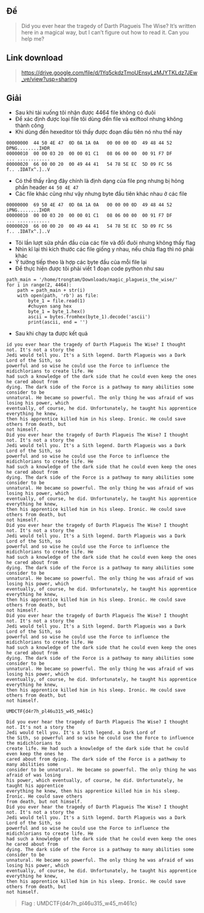 ## Đề 
> Did you ever hear the tragedy of Darth Plagueis The Wise? It’s written here in a magical way, but I can’t figure out how to read it. Can you help me?
## Link download 
> https://drive.google.com/file/d/1Yq5ckdzTmoUEnsyLzMJYTKLdz7JEw_ve/view?usp=sharing
## Giải 
- Sau khi tải xuống tôi nhận được 4464 file không có đuôi
- Để xác định được loại file tôi dùng đến file và exiftool nhưng không thành công 
- Khi dùng đến hexeditor tôi thấy được đoạn đầu tiên nó nhu thế này 
```text
00000000  44 50 4E 47  0D 0A 1A 0A   00 00 00 0D  49 48 44 52                                                                                         DPNG........IHDR
00000010  00 00 03 20  00 00 01 C1   08 06 00 00  00 91 F7 DF                                                                                         ... ............
00000020  66 00 00 20  00 49 44 41   54 78 5E EC  5D 09 FC 56                                                                                         f.. .IDATx^.]..V
```
- Có thể thấy rằng đây chính là định dạng của file png nhưng bị hỏng phần header `44 50 4E 47`
- Các file khác cũng như vậy nhưng byte đầu tiên khác nhau ở các file
```text
00000000  69 50 4E 47  0D 0A 1A 0A   00 00 00 0D  49 48 44 52                                                                                         iPNG........IHDR
00000010  00 00 03 20  00 00 01 C1   08 06 00 00  00 91 F7 DF                                                                                         ... ............
00000020  66 00 00 20  00 49 44 41   54 78 5E EC  5D 09 FC 56                                                                                         f.. .IDATx^.]..V
```
- Tôi lần lượt sửa phần đầu của các file và đổi đuôi nhưng không thấy flag 
- Nhìn kĩ lại thì kích thước các file giống y nhau, nếu chứa flag thì nó phải khác 
- Ý tưởng tiếp theo là hợp các byte đầu của mỗi file lại
- Để thực hiện được tôi phải viết 1 đoạn code python như sau 
```text
path_main = '/home/trongtam/Downloads/magic_plagueis_the_wise/'
for i in range(2, 4464):
	path = path_main + str(i)
	with open(path, 'rb') as file:
		byte_1 = file.read(1)
		#chuyen sang hex
		byte_1 = byte_1.hex()
		ascii = bytes.fromhex(byte_1).decode('ascii')
		print(ascii, end = '')
```
- Sau khi chạy ta được kết quả
```text
id you ever hear the tragedy of Darth Plagueis The Wise? I thought not. It's not a story the
Jedi would tell you. It's a Sith legend. Darth Plagueis was a Dark Lord of the Sith, so
powerful and so wise he could use the Force to influence the midichlorians to create life. He
had such a knowledge of the dark side that he could even keep the ones he cared about from
dying. The dark side of the Force is a pathway to many abilities some consider to be
unnatural. He became so powerful. The only thing he was afraid of was losing his power, which
eventually, of course, he did. Unfortunately, he taught his apprentice everything he knew,
then his apprentice killed him in his sleep. Ironic. He could save others from death, but
not himself.
Did you ever hear the tragedy of Darth Plagueis The Wise? I thought not. It's not a story the
Jedi would tell you. It's a Sith legend. Darth Plagueis was a Dark Lord of the Sith, so
powerful and so wise he could use the Force to influence the midichlorians to create life. He
had such a knowledge of the dark side that he could even keep the ones he cared about from 
dying. The dark side of the Force is a pathway to many abilities some consider to be
unnatural. He became so powerful. The only thing he was afraid of was losing his power, which
eventually, of course, he did. Unfortunately, he taught his apprentice everything he knew,
then his apprentice killed him in his sleep. Ironic. He could save others from death, but 
not himself.
Did you ever hear the tragedy of Darth Plagueis The Wise? I thought not. It's not a story the
Jedi would tell you. It's a Sith legend. Darth Plagueis was a Dark Lord of the Sith, so
powerful and so wise he could use the Force to influence the midichlorians to create life. He
had such a knowledge of the dark side that he could even keep the ones he cared about from 
dying. The dark side of the Force is a pathway to many abilities some consider to be
unnatural. He became so powerful. The only thing he was afraid of was losing his power, which
eventually, of course, he did. Unfortunately, he taught his apprentice everything he knew,
then his apprentice killed him in his sleep. Ironic. He could save others from death, but 
not himself.
Did you ever hear the tragedy of Darth Plagueis The Wise? I thought not. It's not a story the
Jedi would tell you. It's a Sith legend. Darth Plagueis was a Dark Lord of the Sith, so
powerful and so wise he could use the Force to influence the midichlorians to create life. He
had such a knowledge of the dark side that he could even keep the ones he cared about from 
dying. The dark side of the Force is a pathway to many abilities some consider to be
unnatural. He became so powerful. The only thing he was afraid of was losing his power, which
eventually, of course, he did. Unfortunately, he taught his apprentice everything he knew,
then his apprentice killed him in his sleep. Ironic. He could save others from death, but 
not himself.

UMDCTF{d4r7h_pl46u315_w45_m461c}

Did you ever hear the tragedy of Darth Plagueis The Wise? I thought not. It's not a story the
Jedi would tell you. It's a Sith legend. a Dark Lord of 
the Sith, so powerful and so wise he could use the Force to influence the midichlorians to 
create life. He had such a knowledge of the dark side that he could even keep the ones he
cared about from dying. The dark side of the Force is a pathway to many abilities some
consider to be unnatural. He became so powerful. The only thing he was afraid of was losing
his power, which eventually, of course, he did. Unfortunately, he taught his apprentice
everything he knew, then his apprentice killed him in his sleep. Ironic. He could save others
from death, but not himself.
Did you ever hear the tragedy of Darth Plagueis The Wise? I thought not. It's not a story the
Jedi would tell you. It's a Sith legend. Darth Plagueis was a Dark Lord of the Sith, so
powerful and so wise he could use the Force to influence the midichlorians to create life. He
had such a knowledge of the dark side that he could even keep the ones he cared about from
dying. The dark side of the Force is a pathway to many abilities some consider to be
unnatural. He became so powerful. The only thing he was afraid of was losing his power, which
eventually, of course, he did. Unfortunately, he taught his apprentice everything he knew,
then his apprentice killed him in his sleep. Ironic. He could save others from death, but
not himself.     
```
> Flag : UMDCTF{d4r7h_pl46u315_w45_m461c}